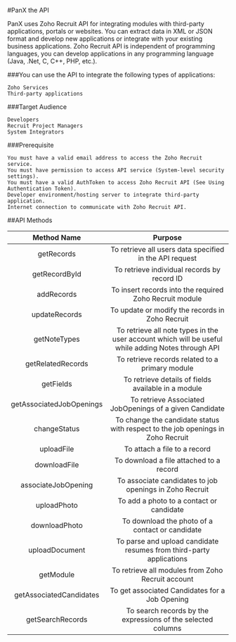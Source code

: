 #PanX the API

 PanX uses Zoho Recruit API for integrating modules with third-party applications, portals or websites. You can extract data in XML or JSON format and develop new applications or integrate with your existing business applications. Zoho Recruit API is independent of programming languages, you can develop applications in any programming language (Java, .Net, C, C++, PHP, etc.).

 

###You can use the API to integrate the following types of applications:

    Zoho Services
    Third-party applications

###Target Audience

    Developers
    Recruit Project Managers
    System Integrators

###Prerequisite

    You must have a valid email address to access the Zoho Recruit service.
    You must have permission to access API service (System-level security settings).
    You must have a valid AuthToken to access Zoho Recruit API (See Using Authentication Token).
    Developer environment/hosting server to integrate third-party application.
    Internet connection to communicate with Zoho Recruit API.
    

##API Methods

Method Name|Purpose
:------:|:-------:
getRecords|To retrieve all users data specified in the API request
getRecordById|To retrieve individual records by record ID
addRecords|To insert records into the required Zoho Recruit module
updateRecords|To update or modify the records in Zoho Recruit
getNoteTypes|To retrieve all note types in the user account which will be useful while adding Notes through API
getRelatedRecords|To retrieve records related to a primary module
getFields|To retrieve details of fields available in a module
getAssociatedJobOpenings|To retrieve Associated JobOpenings of a given Candidate
changeStatus|To change the candidate status with respect to the job openings in Zoho Recruit
uploadFile|To attach a file to a record
downloadFile|To download a file attached to a record
associateJobOpening|To associate candidates to job openings in Zoho Recruit
uploadPhoto|To add a photo to a contact or candidate
downloadPhoto|To download the photo of a contact or candidate
uploadDocument|To parse and upload candidate resumes from third-party applications
getModule|To retrieve all modules from Zoho Recruit account
getAssociatedCandidates|To get associated Candidates for a Job Opening
getSearchRecords|To search records by the expressions of the selected columns

